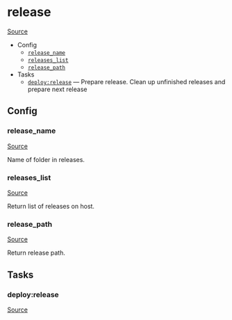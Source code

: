 <!-- DO NOT EDIT THIS FILE! -->
<!-- Instead edit recipe/deploy/release.php -->
<!-- Then run bin/docgen -->

# release

[Source](/recipe/deploy/release.php)



* Config
  * [`release_name`](#release_name)
  * [`releases_list`](#releases_list)
  * [`release_path`](#release_path)
* Tasks
  * [`deploy:release`](#deploy:release) — Prepare release. Clean up unfinished releases and prepare next release

## Config
### release_name
[Source](/recipe/deploy/release.php#L10)

Name of folder in releases.

### releases_list
[Source](/recipe/deploy/release.php#L29)

Return list of releases on host.

### release_path
[Source](/recipe/deploy/release.php#L84)

Return release path.


## Tasks
### deploy:release
[Source](/recipe/deploy/release.php#L96)




